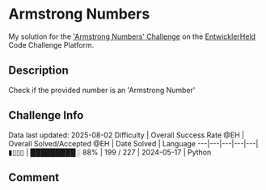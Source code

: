 # Armstrong Numbers

My solution for the ['Armstrong Numbers' Challenge](https://platform.entwicklerheld.de/challenge/armstrong-numbers) on the [EntwicklerHeld](https://platform.entwicklerheld.de/) Code Challenge Platform.

## Description
Check if the provided number is an 'Armstrong Number'

## Challenge Info
Data last updated: 2025-08-02
Difficulty | Overall Success Rate @EH | Overall Solved/Accepted @EH | Date Solved | Language
---|---|---|---|---|
▮▯▯▯ | █████████░ 88% | 199 / 227 | 2024-05-17 | Python

## Comment
